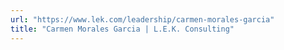 ```yaml
---
url: "https://www.lek.com/leadership/carmen-morales-garcia"
title: "Carmen Morales Garcia | L.E.K. Consulting"
---
```


